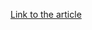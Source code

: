 [Link to the article](https://www.cyfirma.com/research/kematian-stealer-a-deep-dive-into-a-new-information-stealer)
